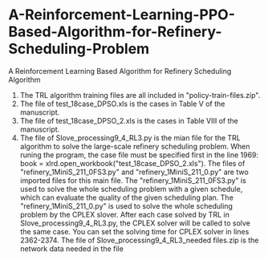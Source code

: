# A-Reinforcement-Learning-PPO-Based-Algorithm-for-Refinery-Scheduling-Problem
A Reinforcement Learning Based Algorithm for Refinery Scheduling Algorithm

1. The TRL algorithm training files are all included in "policy-train-files.zip". 
2. The file of test_18case_DPSO.xls is the cases in Table V of the manuscript.
3. The file of test_18case_DPSO_2.xls is the cases in Table VIII of the manuscript.
4. The file of Slove_processing9_4_RL3.py is the mian file for the TRL algorithm to solve the large-scale refinery scheduling problem. When runing the program, the case file must be specified first in the line 1969: book = xlrd.open_workbook("test_18case_DPSO_2.xls"). The files of "refinery_1MiniS_211_0FS3.py" and "refinery_1MiniS_211_0.py" are two imported files for this main file. The "refinery_1MiniS_211_0FS3.py" is used to solve the whole scheduling problem with a given schedule, which can evaluate the quality of the given scheduling plan. The "refinery_1MiniS_211_0.py" is used to solve the whole scheduling problem by the CPLEX slover. After each case solved by TRL in Slove_processing9_4_RL3.py, the CPLEX solver will be called to solve the same case. You can set the solving time for CPLEX solver in lines 2362-2374. The file of Slove_processing9_4_RL3_needed files.zip is the network data needed in the file
